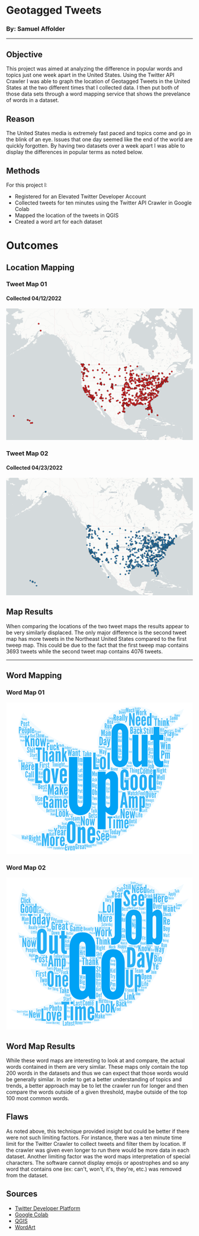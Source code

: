 # Geotagged Tweets
### By: Samuel Affolder
---
## Objective
This project was aimed at analyzing the difference in popular words and topics just one week apart in the United States.  Using the Twitter API Crawler I was able to graph the location of Geotagged Tweets in the United States at the two different times that I collected data.  I then put both of those data sets through a word mapping service that shows the prevelance of words in a dataset.

## Reason
The United States media is extremely fast paced and topics come and go in the blink of an eye.  Issues that one day seemed like the end of the world are quickly forgotten.  By having two datasets over a week apart I was able to display the differences in popular terms as noted below.

## Methods
For this project I:
- Registered for an Elevated Twitter Developer Account
- Collected tweets for ten minutes using the Twitter API Crawler in Google Colab
- Mapped the location of the tweets in QGIS
- Created a word art for each dataset

# Outcomes
## Location Mapping
### Tweet Map 01
#### Collected 04/12/2022
![Map of tweet locations](/img/TweetMap01.png)
### Tweet Map 02
#### Collected 04/23/2022
![Map of tweet locations](/img/TweetMap02.png)
## Map Results
When comparing the locations of the two tweet maps the results appear to be very similarly displaced.  The only major difference is the second tweet map has more tweets in the Northeast United States compared to the first tweep map.  This could be due to the fact that the first tweep map contains 3693 tweets while the second tweet map contains 4076 tweets.

---
## Word Mapping
### Word Map 01
![A word map of popular words from the dataset 1](/img/WordMap01.png)
### Word Map 02
![A word map of popular words from the dataset 2](/img/WordMap02.png)
## Word Map Results
While these word maps are interesting to look at and compare, the actual words contained in them are very similar.  These maps only contain the top 200 words in the datasets and thus we can expect that those words would be generally similar.  In order to get a better understanding of topics and trends, a better approach may be to let the crawler run for longer and then compare the words outside of a given threshold, maybe outside of the top 100 most common words.
## Flaws
As noted above, this technique provided insight but could be better if there were not such limiting factors.  For instance, there was a ten minute time limit for the Twitter Crawler to collect tweets and filter them by location.  If the crawler was given even longer to run there would be more data in each dataset.  Another limiting factor was the word maps interpretation of special characters.  The software cannot display emojis or apostrophes and so any word that contains one (ex: can't, won't, it's, they're, etc.) was removed from the dataset.

## Sources
- [Twitter Developer Platform](https://developer.twitter.com/en/docs)
- [Google Colab](https://research.google.com/colaboratory/)
- [QGIS](https://www.qgis.org/en/site/)
- [WordArt](https://wordart.com/)